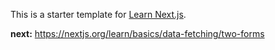 This is a starter template for [Learn Next.js](https://nextjs.org/learn).

<b>next:</b>
https://nextjs.org/learn/basics/data-fetching/two-forms
